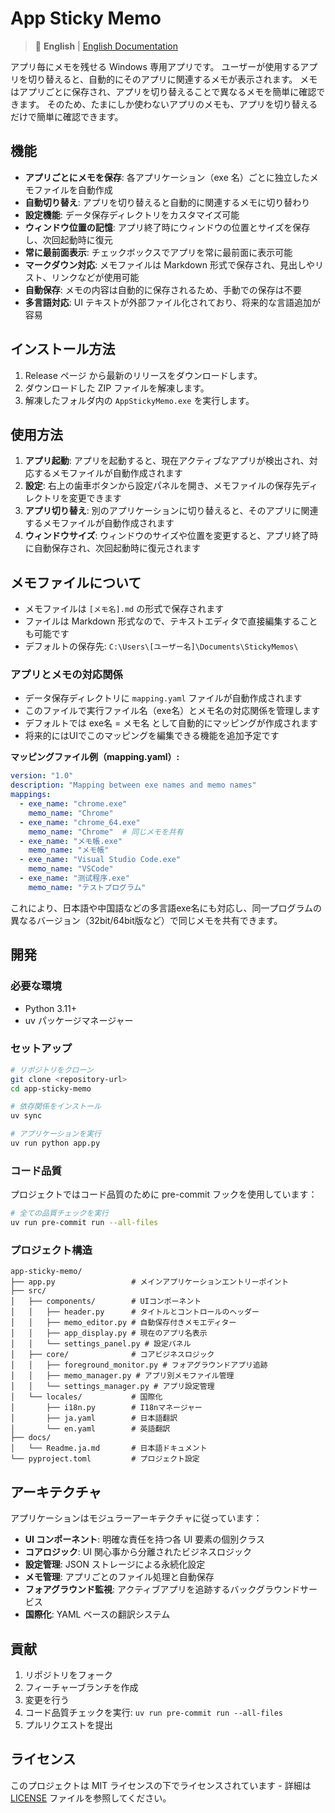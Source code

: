 # App Sticky Memo

> 📖 **English** | [English Documentation](../Readme.md)

アプリ毎にメモを残せる Windows 専用アプリです。
ユーザーが使用するアプリを切り替えると、自動的にそのアプリに関連するメモが表示されます。
メモはアプリごとに保存され、アプリを切り替えることで異なるメモを簡単に確認できます。
そのため、たまにしか使わないアプリのメモも、アプリを切り替えるだけで簡単に確認できます。

## 機能

- **アプリごとにメモを保存**: 各アプリケーション（exe 名）ごとに独立したメモファイルを自動作成
- **自動切り替え**: アプリを切り替えると自動的に関連するメモに切り替わり
- **設定機能**: データ保存ディレクトリをカスタマイズ可能
- **ウィンドウ位置の記憶**: アプリ終了時にウィンドウの位置とサイズを保存し、次回起動時に復元
- **常に最前面表示**: チェックボックスでアプリを常に最前面に表示可能
- **マークダウン対応**: メモファイルは Markdown 形式で保存され、見出しやリスト、リンクなどが使用可能
- **自動保存**: メモの内容は自動的に保存されるため、手動での保存は不要
- **多言語対応**: UI テキストが外部ファイル化されており、将来的な言語追加が容易

## インストール方法

1. Release ページ から最新のリリースをダウンロードします。
2. ダウンロードした ZIP ファイルを解凍します。
3. 解凍したフォルダ内の `AppStickyMemo.exe` を実行します。

## 使用方法

1. **アプリ起動**: アプリを起動すると、現在アクティブなアプリが検出され、対応するメモファイルが自動作成されます
2. **設定**: 右上の歯車ボタンから設定パネルを開き、メモファイルの保存先ディレクトリを変更できます
3. **アプリ切り替え**: 別のアプリケーションに切り替えると、そのアプリに関連するメモファイルが自動作成されます
4. **ウィンドウサイズ**: ウィンドウのサイズや位置を変更すると、アプリ終了時に自動保存され、次回起動時に復元されます

## メモファイルについて

- メモファイルは `[メモ名].md` の形式で保存されます
- ファイルは Markdown 形式なので、テキストエディタで直接編集することも可能です
- デフォルトの保存先: `C:\Users\[ユーザー名]\Documents\StickyMemos\`

### アプリとメモの対応関係

- データ保存ディレクトリに `mapping.yaml` ファイルが自動作成されます
- このファイルで実行ファイル名（exe名）とメモ名の対応関係を管理します
- デフォルトでは exe名 = メモ名 として自動的にマッピングが作成されます
- 将来的にはUIでこのマッピングを編集できる機能を追加予定です

**マッピングファイル例（mapping.yaml）:**
```yaml
version: "1.0"
description: "Mapping between exe names and memo names"
mappings:
  - exe_name: "chrome.exe"
    memo_name: "Chrome"
  - exe_name: "chrome_64.exe"
    memo_name: "Chrome"  # 同じメモを共有
  - exe_name: "メモ帳.exe"
    memo_name: "メモ帳"
  - exe_name: "Visual Studio Code.exe"
    memo_name: "VSCode"
  - exe_name: "测试程序.exe"
    memo_name: "テストプログラム"
```

これにより、日本語や中国語などの多言語exe名にも対応し、同一プログラムの異なるバージョン（32bit/64bit版など）で同じメモを共有できます。

## 開発

### 必要な環境

- Python 3.11+
- uv パッケージマネージャー

### セットアップ

```bash
# リポジトリをクローン
git clone <repository-url>
cd app-sticky-memo

# 依存関係をインストール
uv sync

# アプリケーションを実行
uv run python app.py
```

### コード品質

プロジェクトではコード品質のために pre-commit フックを使用しています：

```bash
# 全ての品質チェックを実行
uv run pre-commit run --all-files
```

### プロジェクト構造

```
app-sticky-memo/
├── app.py                 # メインアプリケーションエントリーポイント
├── src/
│   ├── components/        # UIコンポーネント
│   │   ├── header.py      # タイトルとコントロールのヘッダー
│   │   ├── memo_editor.py # 自動保存付きメモエディター
│   │   ├── app_display.py # 現在のアプリ名表示
│   │   └── settings_panel.py # 設定パネル
│   ├── core/              # コアビジネスロジック
│   │   ├── foreground_monitor.py # フォアグラウンドアプリ追跡
│   │   ├── memo_manager.py # アプリ別メモファイル管理
│   │   └── settings_manager.py # アプリ設定管理
│   └── locales/           # 国際化
│       ├── i18n.py        # I18nマネージャー
│       ├── ja.yaml        # 日本語翻訳
│       └── en.yaml        # 英語翻訳
├── docs/
│   └── Readme.ja.md       # 日本語ドキュメント
└── pyproject.toml         # プロジェクト設定
```

## アーキテクチャ

アプリケーションはモジュラーアーキテクチャに従っています：

- **UI コンポーネント**: 明確な責任を持つ各 UI 要素の個別クラス
- **コアロジック**: UI 関心事から分離されたビジネスロジック
- **設定管理**: JSON ストレージによる永続化設定
- **メモ管理**: アプリごとのファイル処理と自動保存
- **フォアグラウンド監視**: アクティブアプリを追跡するバックグラウンドサービス
- **国際化**: YAML ベースの翻訳システム

## 貢献

1. リポジトリをフォーク
2. フィーチャーブランチを作成
3. 変更を行う
4. コード品質チェックを実行: `uv run pre-commit run --all-files`
5. プルリクエストを提出

## ライセンス

このプロジェクトは MIT ライセンスの下でライセンスされています - 詳細は [LICENSE](../LICENSE) ファイルを参照してください。
